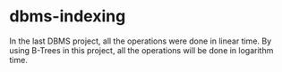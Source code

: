 # dbms-indexing

In the last DBMS project, all the operations were done in linear time. By using B-Trees in this project, all the operations will be done in logarithm time.